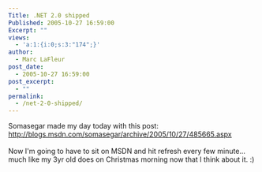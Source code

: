 ```yaml
---
Title: .NET 2.0 shipped
Published: 2005-10-27 16:59:00
Excerpt: ""
views:
  - 'a:1:{i:0;s:3:"174";}'
author:
  - Marc LaFleur
post_date:
  - 2005-10-27 16:59:00
post_excerpt:
  - ""
permalink:
  - /net-2-0-shipped/
---
```

Somasegar made my day today with this post: <a href="http://blogs.msdn.com/somasegar/archive/2005/10/27/485665.aspx">http://blogs.msdn.com/somasegar/archive/2005/10/27/485665.aspx</a> <br /> <br /> Now I&#39;m going to have to sit on MSDN and hit refresh every few minute... much like my 3yr old does on Christmas morning now that I think about it. :)<br />